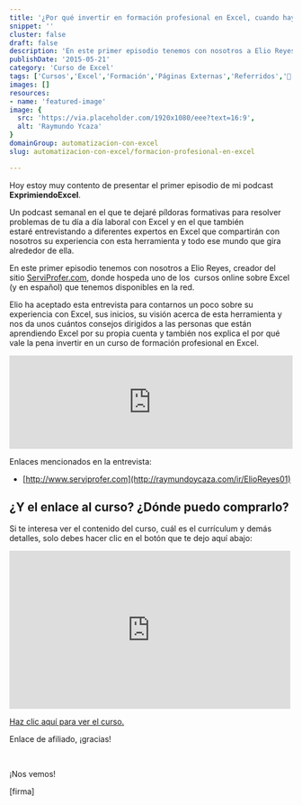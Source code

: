 ```yaml
---
title: '¿Por qué invertir en formación profesional en Excel, cuando hay tantos blogs que tratan sobre el tema y gratis? Con Elio Reyes'
snippet: ''
cluster: false
draft: false 
description: 'En este primer episodio tenemos con nosotros a Elio Reyes, quien nos cuenta el por qué es conveniente invertir en formación profesional en Excel.'
publishDate: '2015-05-21'
category: 'Curso de Excel'
tags: ['Cursos','Excel','Formación','Páginas Externas','Referridos','🤖 Automatización con Excel']
images: []
resources: 
- name: 'featured-image'
image: {
  src: 'https://via.placeholder.com/1920x1080/eee?text=16:9',
  alt: 'Raymundo Ycaza'
}
domainGroup: automatizacion-con-excel
slug: automatizacion-con-excel/formacion-profesional-en-excel

---
```


Hoy estoy muy contento de presentar el primer episodio de mi podcast **ExprimiendoExcel**.

Un podcast semanal en el que te dejaré píldoras formativas para resolver problemas de tu día a día laboral con Excel y en el que también estaré entrevistando a diferentes expertos en Excel que compartirán con nosotros su experiencia con esta herramienta y todo ese mundo que gira alrededor de ella.

En este primer episodio tenemos con nosotros a Elio Reyes, creador del sitio [ServiProfer.com](http://bit.ly/1HvhBoy), donde hospeda uno de los  cursos online sobre Excel (y en español) que tenemos disponibles en la red.

Elio ha aceptado esta entrevista para contarnos un poco sobre su experiencia con Excel, sus inicios, su visión acerca de esta herramienta y nos da unos cuántos consejos dirigidos a las personas que están aprendiendo Excel por su propia cuenta y también nos explica el por qué vale la pena invertir en un curso de formación profesional en Excel.

<iframe src="https://w.soundcloud.com/player/?url=https%3A//api.soundcloud.com/tracks/206509638&amp;color=ff5500&amp;auto_play=true&amp;hide_related=false&amp;show_comments=true&amp;show_user=true&amp;show_reposts=false" width="100%" height="166" frameborder="no" scrolling="no"></iframe>

Enlaces mencionados en la entrevista:

- [http://www.serviprofer.com](http://raymundoycaza.com/ir/ElioReyes01)

## ¿Y el enlace al curso? ¿Dónde puedo comprarlo?

Si te interesa ver el contenido del curso, cuál es el currículum y demás detalles, solo debes hacer clic en el botón que te dejo aquí abajo:

<iframe src="https://player.vimeo.com/video/129063866" width="500" height="281" frameborder="0" webkitallowfullscreen mozallowfullscreen="" allowfullscreen=""></iframe>

[Haz clic aquí para ver el curso.](http://raymundoycaza.com/ir/ElioReyes01 "Comprar el curso")

Enlace de afiliado, ¡gracias!

 

¡Nos vemos!

\[firma\]
